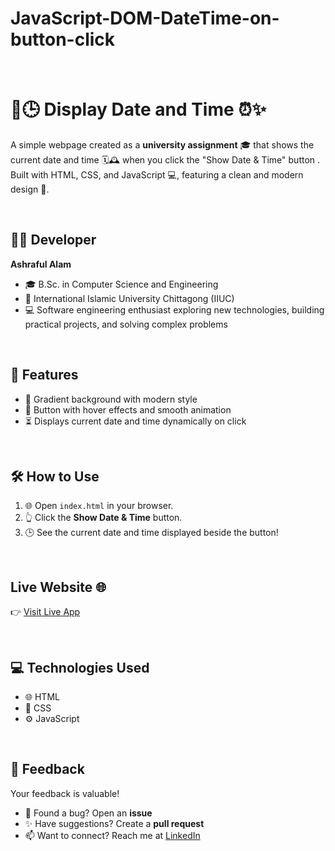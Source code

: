 # JavaScript-DOM-DateTime-on-button-click

<br> 

# 📅🕒 Display Date and Time ⏰✨

A simple webpage created as a **university assignment** 🎓 that shows the current date and time 🗓️🕰️ when you click the "Show Date & Time" button . Built with HTML, CSS, and JavaScript 💻, featuring a clean and modern design 🎨.

<br> 

## 👨‍💻 Developer
**Ashraful Alam**  
- 🎓 B.Sc. in Computer Science and Engineering  
- 🏢 International Islamic University Chittagong (IIUC)  
- 💻 Software engineering enthusiast exploring new technologies, building practical projects, and solving complex problems

<br>


## 🚀 Features

- 🎨 Gradient background with modern style  
- 🎯 Button with hover effects and smooth animation  
- ⏳ Displays current date and time dynamically on click  

<br> 

## 🛠️ How to Use

1. 🌐 Open `index.html` in your browser.  
2. 👆 Click the **Show Date & Time** button.  
3. 🕒 See the current date and time displayed beside the button!  

<br> 

## Live Website 🌐  
👉 [Visit Live App](https://ashrafulalamasad.github.io/JavaScript-DOM-DateTime-on-button-click/)

<br>

## 💻 Technologies Used

- 🌐 HTML  
- 🎨 CSS  
- ⚙️ JavaScript  

<br>

## 💬 Feedback  
Your feedback is valuable!  
- 🐞 Found a bug? Open an **issue**  
- ✨ Have suggestions? Create a **pull request**  
- 📫 Want to connect? Reach me at [LinkedIn](https://www.linkedin.com/in/ashrafulalam005/) 




